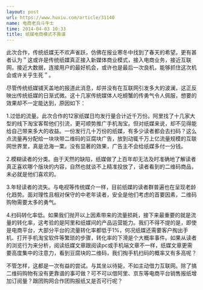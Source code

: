 ```yaml
---
layout: post
url: https://www.huxiu.com/article/31140
name: 电商老兵斗牛士
time: 2014-04-03 10:33
title: 纸媒电商模式不靠谱
---
```

此次合作，传统纸媒无不欢声雀跃，仿佛在报业寒冬中找到了春天的希望。更有甚者认为＂这或许是传统纸媒真正接入新媒体商业模式，接入电商业务，接近互联网，接近大数据，连接用户的最好机会，或许也是最后一次良机，能够抓住这次机会或许关乎生死＂。

尽管传统纸媒铺天盖地的报道此消息，却并没有在互联网引发多大的波澜，这正反映出传统纸媒的日渐式微。这十几家传统媒体人吃螃蟹的传勇气令人佩服，想要的效果却不一定能达到，原因如下：

1.过低的流量。此次合作的12家纸媒日均发行量合计近千万份。阿里找了十几家大型的线下淘宝客帮他们引流，更可顺势推广手机淘宝。但对纸媒来说，却不见得能给自己带来多大的收益。一份发行几十万份的纸媒，有多少读者都会去扫码？这么点流量再分配给一块块带二维码的豆腐块广告，放到动辄千万上亿流量规模的互联网世界里，真是沧海一栗。没有显著的效果，广告主不会给纸媒多付一分钱。

2.模糊读者的分类。由于天然的缺陷，纸媒做了上百年却无法及时准确地了解读者真正喜欢哪个版块的内容，自然也就谈不上精准投放了，读者看到的二维码商品，未必就是他们喜欢的。

3.年轻读者的流失。与电视等传统媒介一样，目前纸媒的读者群普遍也在呈现老龄化趋势。面对理性且相对保守的中老年读者，安全是他们考虑的首要因素，二维码购物需要太多的勇气。

4.扫码转化率低。如果我们抛开以上因素带来的流量损耗，接下来最重要的就是流量的转化率，这考验的是阿里和纸媒间的产品运营能力。我们不得不提的是，即使是电商平台，大部分平台的流量转化率都低于1%，何况纸媒还需要客户掏出手机、打开手机淘宝软件等繁琐的步骤，转化率的下滑是个大概率事件。如果从读者的浏览行为来分析，阅读纸媒文章跟阅读pc或手机端文章不一样，纸媒文章更需要高度集中的注意力，看到豆腐块的二维码，我们掏手机扫码的概率又有多高呢？

不管怎样，这都是一次有益的尝试。与其坐以待毙，不如主动借力互联网。除了搞二维码购物有没有更靠谱的事可做？可不可以借阿里、京东等电商平台销售报纸增加订阅量？跟团购网合作团购报纸又是否可行呢？

